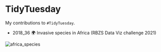 # TidyTuesday
My contributions to `#TidyTuesday`.

- 2018_36 :earth_africa: Invasive species in Africa (RBZS Data Viz challenge 2021)

![africa_species](https://user-images.githubusercontent.com/88721301/138603459-bdd609da-9f9a-489a-8bcc-fc834656d1be.png)

